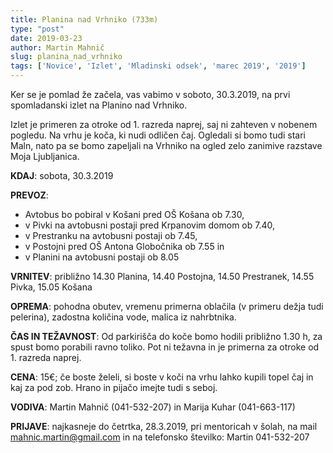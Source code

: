 ```yaml
---
title: Planina nad Vrhniko (733m)
type: "post"
date: 2019-03-23
author: Martin Mahnič
slug: planina_nad_vrhniko
tags: ['Novice', 'Izlet', 'Mladinski odsek', 'marec 2019', '2019']
---
```


Ker se je pomlad že začela, vas vabimo v soboto, 30.3.2019, na prvi spomladanski izlet na Planino nad Vrhniko. 
<!--more--> 
Izlet je primeren za otroke od 1. razreda naprej, saj ni zahteven v nobenem pogledu. Na vrhu je koča, ki nudi odličen čaj. Ogledali si bomo tudi stari Maln, nato pa se bomo zapeljali na Vrhniko na ogled zelo zanimive razstave Moja Ljubljanica.

**KDAJ**: sobota, 30.3.2019 

**PREVOZ**:	
- Avtobus bo pobiral v Košani pred OŠ Košana ob 7.30, 
- v Pivki na avtobusni postaji pred Krpanovim domom ob 7.40, 
- v Prestranku na avtobusni postaji ob 7.45,
- v Postojni pred OŠ Antona Globočnika ob 7.55 in
- v Planini na avtobusni postaji ob 8.05

**VRNITEV**:  približno 14.30 Planina, 14.40 Postojna, 14.50 Prestranek, 14.55 Pivka, 15.05 Košana

**OPREMA**:	pohodna obutev, vremenu primerna oblačila (v primeru dežja tudi pelerina), zadostna količina vode, malica iz nahrbtnika.

**ČAS IN TEŽAVNOST**: Od parkirišča do koče bomo hodili približno 1.30 h, za spust bomo porabili ravno toliko. Pot ni težavna in je primerna za otroke od 1. razreda naprej.

**CENA**:	15€; če boste želeli, si boste v koči na vrhu lahko kupili topel čaj in kaj za pod zob. Hrano in pijačo imejte tudi s seboj.

**VODIVA**: Martin Mahnič (041-532-207) in Marija Kuhar (041-663-117)

**PRIJAVE**: najkasneje do četrtka, 28.3.2019, pri mentoricah v šolah, na mail mahnic.martin@gmail.com in na telefonsko številko: Martin 041-532-207 
